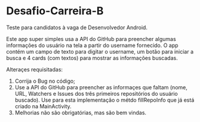 # Desafio-Carreira-B


Teste para candidatos à vaga de Desenvolvedor Android.

Este app super simples usa a API do GitHub para preencher algumas informações do usuário na tela a partir do username fornecido.
O app contém um campo de texto para digitar o username, um botão para iniciar a busca e 4 cards (com textos) para mostrar as informações buscadas.

Alteraçes requisitadas:

1. Corrija o Bug no código;
2. Use a API do GitHub para preencher as informaçes que faltam (nome, URL, Watchers e Issues dos três primeiros repositórios do usuário buscado). Use para esta implementação o métdo fillRepoInfo que já está criado na MainActivity.
3. Melhorias não são obrigatórias, mas são bem vindas.
